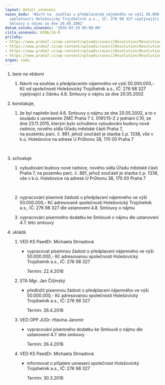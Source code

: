 ```yaml
---
layout: detail_usneseni
nazev_bodu: 'Návrh na  souhlas s předplacením nájemného ve výši 50.000.000,- Kč od
  společnosti Holešovický Trojúhelník a.s., IČ: 276 98 327 vyplývající z článku 4.6.
  Smlouvy o nájmu ze dne 20.05.2002'
datum_vzniku_usneseni: '2016-03-29 00:00:00'
cislo_usneseni: 0306/16-R
prilohy:
- https://www.praha7.cz/wp-content/uploads/councilResolution/Resolutions/28535/export/Prilohac1duvodovazprava~37798.doc
- https://www.praha7.cz/wp-content/uploads/councilResolution/Resolutions/28535/export/SML_Trojuhelnik~37797.pdf
- https://www.praha7.cz/wp-content/uploads/councilResolution/Resolutions/28535/export/usnesenizmcp7_019115Z_10_23112015_sidlouradu~37796.doc
- https://www.praha7.cz/wp-content/uploads/councilResolution/Resolutions/28535/export/export~299742.pdf
organ: rada
---
```

<ol class="urzList_view" id="urzList">
<li id="" class="urzClass1"><span name="1">bere na vědomí</span> 
<ol class="urzOlClass">
<li id="" class="urzClass2" style="TEXT-ALIGN: left"><span><p>Návrh na souhlas s předplacením nájemného ve výši 50.000.000,- Kč od společnosti Holešovický Trojúhelník a.s., IČ: 276 98 327 vyplývající z článku 4.6. Smlouvy o nájmu ze dne&nbsp;20.05.2002</p></span></li></ol></li>

<li id="" class="urzClass1"><span name="50">konstatuje,</span> 
<ol class="urzOlClass">
<li id="" class="urzClass2" style="TEXT-ALIGN: left"><span><p>že&nbsp;byl naplněn bod 4.6. Smlouvy o nájmu ze dne 20.05.2002,&nbsp;a to&nbsp;v souladu s usnesením ZMČ Praha 7 č. 0191/15-Z z jednání č.10, ze dne 23.11.2015, kterým bylo&nbsp;schváleno vybudování budovy nové radnice, nového sídla Úřadu městské části Praha 7,<br>na pozemku parc. č. 881, jehož součástí je stavba č.p. 1338, vše v k.ú. Holešovice na adrese U Průhonu 38, 170 00 Praha 7</p><p><br></p></span></li></ol></li><li id="" class="urzClass1"><span name="24">schvaluje</span> 
<ol class="urzOlClass">
<li id="" class="urzClass2" style="TEXT-ALIGN: left"><span><p>vybudování budovy nové radnice, nového sídla Úřadu městské části Praha 7, na pozemku parc. č. 881, jehož součástí je stavba č.p. 1338, vše v k.ú. Holešovice na adrese U Průhonu 38, 170 00 Praha 7</p><p><br></p></span></li><li style="text-align: left;" id="" class="urzClass2"><span><p>vypracování písemné žádosti o předplacení nájemného ve výši 50.000.000,- Kč adresované společnosti Holešovický Trojúhelník a.s., IČ: 276 98 327 dle ustanovení 4.8. Smlouvy o nájmu</p></span></li><li style="text-align: left;" id="" class="urzClass2"><span><p>vypracování písemného dodatku ke Smlouvě o nájmu dle ustanovení 4.7. této smlouvy</p></span></li></ol></li><li class="urzClass1" id="urzUkoly"><span name="1">ukládá</span><ol class="urzOlClass"><li class="urzClass2"><span><p>VED KS PaedDr. Michaela Strnadová</p></span><ul class="urzUlClass"><li class="urzClass3"><span><p>vypracovat písemnou žádost o předplacení nájemného ve výši 50.000.000,- Kč adresovanou společnosti Holešovický Trojúhelník a.s., IČ: 276 98 327</p></span><span class="urzUkolTermin">  Termín:&nbsp;22.4.2016</span></li></ul></li><li class="urzClass2"><span><p>STA Mgr. Jan Čižinský</p></span><ul class="urzUlClass"><li class="urzClass3"><span><p>předložit písemnou žádost o předplacení nájemného ve výši 50.000.000,- Kč adresovanou společnosti Holešovický Trojúhelník a.s., IČ: 276 98 327</p></span><span class="urzUkolTermin">  Termín:&nbsp;26.4.2016</span></li></ul></li><li class="urzClass2"><span><p>VED OPP JUDr. Hlavina Jaromír</p></span><ul class="urzUlClass"><li class="urzClass3"><span><p>vypracování písemného dodatku ke Smlouvě o nájmu dle ustanovení 4.7. této smlouvy</p></span><span class="urzUkolTermin">  Termín:&nbsp;26.4.2016</span></li></ul></li><li class="urzClass2"><span><p>VED KS PaedDr. Michaela Strnadová</p></span><ul class="urzUlClass"><li class="urzClass3"><span><p>informovat o přijatém usnesení společnost Holešovický Trojúhelník a.s., IČ: 276 98 327</p></span><span class="urzUkolTermin">  Termín:&nbsp;30.3.2016</span></li></ul></li></ol></li>
</ol>